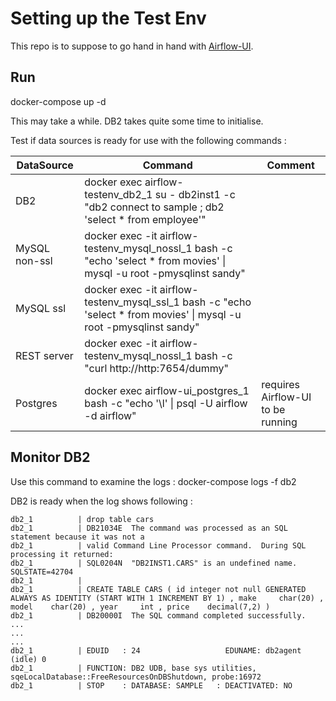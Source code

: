 

#  Setting up the Test Env

This repo is to suppose to go hand in hand with [Airflow-UI](https://github.com/chquek/Airflow-UI).


## Run

docker-compose up -d

This may take a while.  DB2 takes quite some time to initialise. 

Test if data sources is ready for use with the following commands :

DataSource | Command | Comment
--- | --- | --- |
DB2 | docker exec airflow-testenv_db2_1 su - db2inst1 -c "db2 connect to sample ; db2 'select * from employee'" |
MySQL non-ssl | docker exec -it airflow-testenv_mysql_nossl_1 bash -c "echo 'select * from movies' \| mysql -u root -pmysqlinst sandy" |
MySQL ssl | docker exec -it airflow-testenv_mysql_ssl_1 bash -c "echo 'select * from movies' \| mysql -u root -pmysqlinst sandy" |
REST server | docker exec -it airflow-testenv_mysql_nossl_1 bash -c "curl http://http:7654/dummy" |
Postgres | docker exec airflow-ui_postgres_1 bash -c "echo '\l' \| psql -U airflow -d airflow" | requires Airflow-UI to be running 

## Monitor DB2

Use this command to examine the logs :  docker-compose logs -f db2

DB2 is ready when the log shows following :

```
db2_1          | drop table cars
db2_1          | DB21034E  The command was processed as an SQL statement because it was not a
db2_1          | valid Command Line Processor command.  During SQL processing it returned:
db2_1          | SQL0204N  "DB2INST1.CARS" is an undefined name.  SQLSTATE=42704
db2_1          |
db2_1          | CREATE TABLE CARS ( id integer not null GENERATED ALWAYS AS IDENTITY (START WITH 1 INCREMENT BY 1) , make     char(20) , model    char(20) , year     int , price    decimal(7,2) )
db2_1          | DB20000I  The SQL command completed successfully.
...
...
...
db2_1          | EDUID   : 24                   EDUNAME: db2agent (idle) 0
db2_1          | FUNCTION: DB2 UDB, base sys utilities, sqeLocalDatabase::FreeResourcesOnDBShutdown, probe:16972
db2_1          | STOP    : DATABASE: SAMPLE   : DEACTIVATED: NO
```
